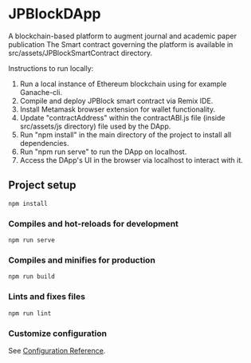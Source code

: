# JPBlockDApp
A blockchain-based platform to augment journal and academic paper publication
The Smart contract governing the platform is available in src/assets/JPBlockSmartContract directory.

Instructions to run locally:
1. Run a local instance of Ethereum blockchain using for example Ganache-cli.
2. Compile and deploy JPBlock smart contract via Remix IDE.
3. Install Metamask browser extension for wallet functionality.
4. Update "contractAddress" within the contractABI.js file (inside src/assets/js directory) file used by the DApp.
5. Run "npm install" in the main directory of the project to install all dependencies.
6. Run "npm run serve" to run the DApp on localhost.
7. Access the DApp's UI in the browser via localhost to interact with it.
 
## Project setup
```
npm install
```

### Compiles and hot-reloads for development
```
npm run serve
```

### Compiles and minifies for production
```
npm run build
```

### Lints and fixes files
```
npm run lint
```

### Customize configuration
See [Configuration Reference](https://cli.vuejs.org/config/).
